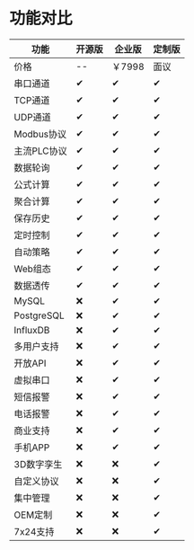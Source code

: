 # 功能对比

| 功能         | 开源版 | 企业版   | 定制版 |
|------------|-----|-------|-----|
| 价格         | --  | ￥7998 | 面议  |
| 串口通道       | ✔   | ✔     | ✔   |
| TCP通道      | ✔   | ✔     | ✔   |
| UDP通道      | ✔   | ✔     | ✔   |
| Modbus协议   | ✔   | ✔     | ✔   |
| 主流PLC协议    | ✔   | ✔     | ✔   |
| 数据轮询       | ✔   | ✔     | ✔   |
| 公式计算       | ✔   | ✔     | ✔   |
| 聚合计算       | ✔   | ✔     | ✔   |
| 保存历史       | ✔   | ✔     | ✔   |
| 定时控制       | ✔   | ✔     | ✔   |
| 自动策略       | ✔   | ✔     | ✔   |
| Web组态      | ✔   | ✔     | ✔   |
| 数据透传       | ✔   | ✔     | ✔   |
| MySQL      | ❌   | ✔     | ✔   |
| PostgreSQL | ❌   | ✔     | ✔   |
| InfluxDB   | ❌   | ✔     | ✔   |
| 多用户支持      | ❌   | ✔     | ✔   |
| 开放API      | ❌   | ✔     | ✔   |
| 虚拟串口       | ❌   | ✔     | ✔   |
| 短信报警       | ❌   | ✔     | ✔   |
| 电话报警       | ❌   | ✔     | ✔   |
| 商业支持       | ❌   | ✔     | ✔   |
| 手机APP      | ❌   | ✔     | ✔   |
| 3D数字孪生     | ❌   | ❌     | ✔   |
| 自定义协议      | ❌   | ❌     | ✔   |
| 集中管理       | ❌   | ❌     | ✔   |
| OEM定制      | ❌   | ❌     | ✔   |
| 7x24支持     | ❌   | ❌     | ✔   |
